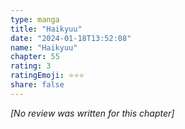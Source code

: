 ```yaml
---
type: manga
title: "Haikyuu"
date: "2024-01-18T13:52:08"
name: "Haikyuu"
chapter: 55
rating: 3
ratingEmoji: ⭐️⭐️⭐️
share: false
---
```


_[No review was written for this chapter]_
